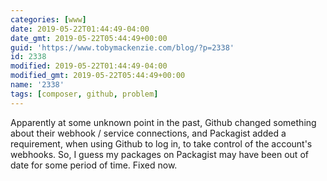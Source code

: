 ```yaml
---
categories: [www]
date: 2019-05-22T01:44:49-04:00
date_gmt: 2019-05-22T05:44:49+00:00
guid: 'https://www.tobymackenzie.com/blog/?p=2338'
id: 2338
modified: 2019-05-22T01:44:49-04:00
modified_gmt: 2019-05-22T05:44:49+00:00
name: '2338'
tags: [composer, github, problem]
---
```


Apparently at some unknown point in the past, Github changed something about their webhook / service connections, and Packagist added a requirement, when using Github to log in, to take control of the account's webhooks.<!--more-->  So, I guess my packages on Packagist may have been out of date for some period of time.  Fixed now.
